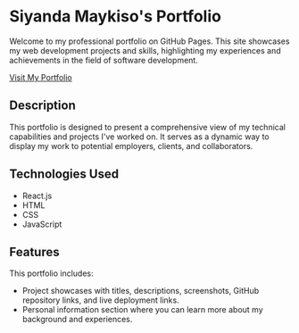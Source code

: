 # Siyanda Maykiso's Portfolio

Welcome to my professional portfolio on GitHub Pages. This site showcases my web development projects and skills, highlighting my experiences and achievements in the field of software development.

[Visit My Portfolio](https://siyandamaykiso.github.io/)

## Description

This portfolio is designed to present a comprehensive view of my technical capabilities and projects I've worked on. It serves as a dynamic way to display my work to potential employers, clients, and collaborators.

## Technologies Used

- React.js
- HTML
- CSS
- JavaScript

## Features

This portfolio includes:

- Project showcases with titles, descriptions, screenshots, GitHub repository links, and live deployment links.
- Personal information section where you can learn more about my background and experiences.